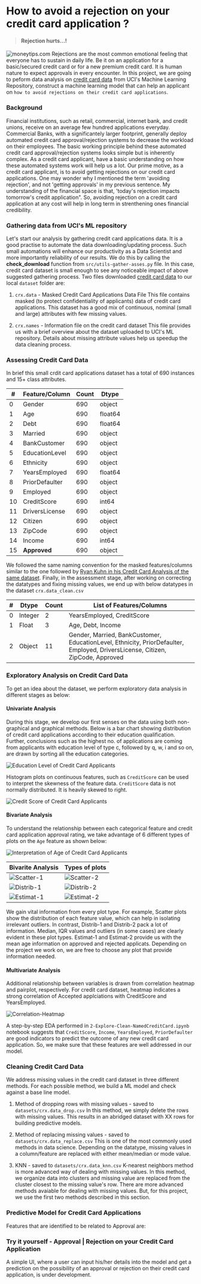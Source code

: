 # How to avoid a rejection on your credit card application ?

> #### Rejection hurts...!  
![moneytips.com](/images/moneytips_rejection.jpeg)
Rejections are the most common emotional feeling that everyone has to sustain in daily life. Be it on an application for a basic/secured credit card or for a new premium credit card. It is human nature to expect approvals in every encounter. In this project, we are going to peform data analysis on [credit card data](https://archive.ics.uci.edu/ml/datasets/default+of+credit+card+clients) from UCI's Machine Learning Repository, construct a machine learning model that can help an applicant on `how to avoid rejections on their credit card applications`.

### Background
Financial institutions, such as retail, commercial, internet bank, and credit unions, receive on an average few hundred applications everyday. Commercial Banks, with a significantely larger footprint, generally deploy automated credit card approval/rejection systems to decrease the workload on their employees. The basic working principle behind these automated credit card approval/rejection systems looks simple but is inherently complex. As a credit card applicant, have a basic understanding on how these automated systems work will help us a lot. Our prime motive, as a credit card applicant, is to avoid getting rejections on our credit card applications. One may wonder why I mentioned the term 'avoiding rejection', and not 'getting approvals' in my previous sentence. My understanding of the financial space is that, 'today's rejection impacts tomorrow's credit application". So, avoiding rejection on a credit card application at any cost will help in long term in strenthening ones financial credibility.

### Gathering data from UCI's ML repository
Let's start our analysis by gathering credit card applications data. It is a good practise to automate the data downloading/updating process. Such small automations will enhance our productivity as a Data Scientist and more importantly reliability of our results. We do this by calling the **check_download** function from `src/utils-gather-asses.py` file. In this case, credit card dataset is small enough to see any noticeable impact of above suggested gathering process. Two files downloaded [credit card data](https://archive.ics.uci.edu/ml/datasets/default+of+credit+card+clients) to our local  `dataset` folder are:

1. `crx.data` - Masked Credit Card Applications Data File
This file contains masked (to protect confidentiality of applicants) data of credit card applications. This dataset has a good mix of continuous, nominal (small and large) attributes with few missing values. 

2. `crx.names` - Information file on the credit card dataset
This file provides us with a brief overview about the dataset uploaded to UCI's ML repository. Details about missing attribute values help us speedup the data cleaning process.


### Assessing Credit Card Data
In brief this small crdit card applications dataset has a total of 690 instances and 15+ class attributes. 

| # |   Feature/Column  | Count |  Dtype |    
|---|  ---------------- | ------| -------|  
| 0 |  Gender           | 690   | object |
| 1 |  Age              | 690   | float64|
| 2 |  Debt             | 690   | float64|
| 3 |  Married          | 690   | object |
| 4 |  BankCustomer     | 690   | object |
| 5 |  EducationLevel   | 690   | object |
| 6 |  Ethnicity        | 690   | object |
| 7 |  YearsEmployed    | 690   | float64|
| 8 |  PriorDefaulter   | 690   | object |
| 9 |  Employed         | 690   | object |
| 10|  CreditScore      | 690   | int64  |
| 11|  DriversLicense   | 690   | object |
| 12|  Citizen          | 690   | object |
| 13|  ZipCode          | 690   | object |
| 14|  Income           | 690   | int64  |
| 15|  **Approved**     | 690   | object |

We followed the same naming convention for the masked features/columns similar to the one followed by [Ryan Kuhn in his Credit Card Analysis of the same dataset](http://rstudio-pubs-static.s3.amazonaws.com/73039_9946de135c0a49daa7a0a9eda4a67a72.html). Finally, in the assessment stage, after working on correcting the datatypes and fixing missing values, we end up with below datatypes in the dataset `crx.data_clean.csv`

| # |   Dtype  | Count |    List of Features/Columns |   
|---|  ------- | ------| ----------------------------|
| 0 |  Integer |   2   | YearsEmployed, CreditScore  | 
| 1 |  Float   |   3   | Age, Debt, Income           | 
| 2 |  Object  |  11   | Gender, Married, BankCustomer, EducationLevel, Ethnicity, PriorDefaulter, Employed, DriversLicense, Citizen, ZipCode, Approved |  


### Exploratory Analysis on Credit Card Data 
To get an idea about the dataset, we perform exploratory data analysis in different stages as below: 

#### **Univariate Analysis**
During this stage, we develop our first senses on the data using both non-graphical and graphical methods. Below is a bar chart showing distribution of credit card applications according to their education qualification. Further, conclusions such as the highest no. of applications are coming from applicants with education level of type c, followed by q, w, i and so on, are drawn by sorting all the education categories.  

![Education Level of Credit Card Applicants](/images/uv_education.png)

Histogram plots on continuous features, such as `CreditScore`  can be used to interpret the skewness of the feature data. `CreditScore` data is not normally distributed. It is heavily skewed to right.  

![Credit Score of Credit Card Applicants](/images/uv_creditscore.png)

#### **Bivariate Analysis**
To understand the relationship between each categorical feature and credit card application approval rating, we take advantage of 6 different types of plots on the `Age` feature as shown below: 

![Interpretation of Age of Credit Card Applicants](/images/bv_age.png)

| 			Bivarite Analysis 	   | 		Types of plots			   |
|----------------------------------|-----------------------------------|
|![Scatter-1](/images/bv_age1.png) | ![Scatter-2](/images/bv_age2.png) |
|![Distrib-1](/images/bv_age3.png) | ![Distrib-2](/images/bv_age4.png) |
|![Estimat-1](/images/bv_age5.png) | ![Estimat-2](/images/bv_age6.png) |

We gain vital information from every plot type. For example, Scatter plots show the distribution of each feature value, which can help in isolating irrelevant outliers. In contrast, Distrib-1 and Distrib-2 pack a lot of information. Median, IQR values and outliers (in some cases) are clearly evident in these plot types. Estimat-1 and Estimat-2 provide us with the mean age information on approved and rejected applicats. Depending on the project we work on, we are free to choose any plot that provide information needed.   
 

#### **Multivariate Analysis**
Additional relationship between variables is drawn from correlation heatmap and pairplot, respectively. For credit card dataset, heatmap indicates a strong correlation of Accepted applciations with CreditScore and YearsEmployed.

![Correlation-Heatmap](/images/mv_corr.png)


A step-by-step EDA performed in `2-Explore-Clean-NamedCreditCard.ipynb` notebook suggests that `CreditScore`, `Income`, `YearsEmployed`, `PriorDefaulter` are good indicators to predict the outcome of any new credit card application.  So, we make sure that these features are well addressed in our model. 


### Cleaning Credit Card Data
We address missing values in the credit card dataset in three different methods. For each possible method, we build a ML model and check against a base line model.  

1. Method of dropping rows with missing values - saved to `datasets/crx.data_drop.csv`
In this method, we simply delete the rows with missing values. This results in an abridged dataset with XX rows for building predictive models.   

2. Method of replacing missing values - saved to `datasets/crx.data_replace.csv` 
This is one of the most commonly used methods in data science. Depending on the datatype, missing values in a column/feature are replaced with either mean/median or mode value.  

3. KNN - saved to `datasets/crx.data_knn.csv`
K-nearest neighbors method is more advanced way of dealing with missing values. In this method, we organize data into clusters and missing value are replaced from the cluster closest to the missing value's row. There are more advanced methods avaiable for dealing with missing values. But, for this project, we use the first two methods described in this section.   


### Predictive Model for Credit Card Applications 
Features that are identified to be related to Approval are:




### Try it yourself - Approval | Rejection on your Credit Card Application 
A simple UI, where a user can input his/her details into the model and get a prediction on the possibility of an approval or rejection on their credit card application, is under development.  


